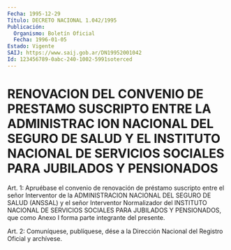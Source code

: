 ```yaml
---
Fecha: 1995-12-29
Título: DECRETO NACIONAL 1.042/1995
Publicación:
  Organismo: Boletín Oficial
  Fecha: 1996-01-05
Estado: Vigente
SAIJ: https://www.saij.gob.ar/DN19952001042
Id: 123456789-0abc-240-1002-5991soterced
---
```

# RENOVACION DEL CONVENIO DE PRESTAMO SUSCRIPTO ENTRE LA ADMINISTRAC ION NACIONAL DEL SEGURO DE SALUD Y EL INSTITUTO NACIONAL DE SERVICIOS SOCIALES PARA JUBILADOS Y PENSIONADOS

<a id="1"></a>
Art. 1:  Apruébase  el  convenio  de  renovación  de  préstamo suscripto  entre el señor Interventor de la ADMINISTRACION NACIONAL DEL SEGURO DE  SALUD  (ANSSAL)  y el señor Interventor Normalizador del  INSTITUTO  NACIONAL DE SERVICIOS  SOCIALES  PARA  JUBILADOS  Y PENSIONADOS, que  como  Anexo I forma parte integrante del presente.

<a id="2"></a>
Art. 2: Comuníquese, publíquese,  dése  a la Dirección Nacional del Registro Oficial y archívese.